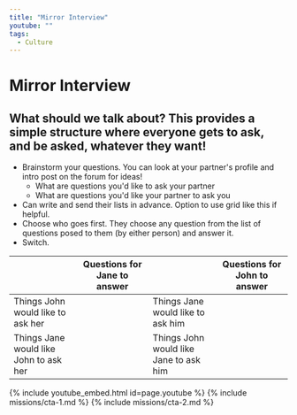 ```yaml
---
title: "Mirror Interview"
youtube: ""
tags:
  - Culture
---
```


# Mirror Interview #

## What should we talk about? This provides a simple structure where everyone gets to ask, and be asked, whatever they want! ## 

* Brainstorm your questions. You can look at your partner's profile and intro post on the forum for ideas! 
  * What are questions you'd like to ask your partner
  * What are questions you'd like your partner to ask you
* Can write and send their lists in advance. Option to use grid like this if helpful.
* Choose who goes first. They choose any question from the list of questions posed to them (by either person) and answer it. 
* Switch.

| | Questions for Jane to answer | | Questions for John to answer | 
| --- | --- | --- | --- |
| Things John would like to ask her | | Things Jane would like to ask him |  |
| Things Jane would like John to ask her | | Things John would like Jane to ask him | |

{% include youtube_embed.html id=page.youtube %}
{% include missions/cta-1.md %}
{% include missions/cta-2.md %}
